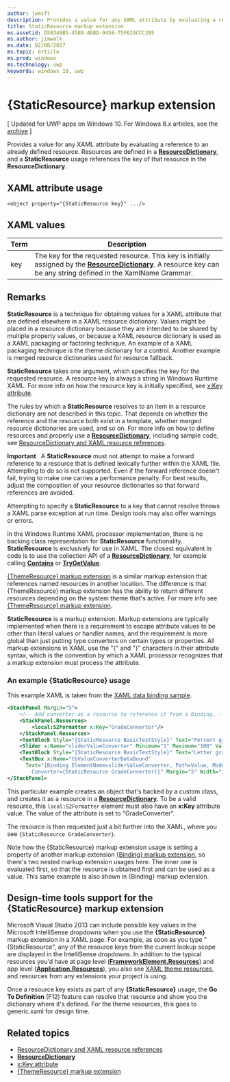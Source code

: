 ---author: jwmsftdescription: Provides a value for any XAML attribute by evaluating a reference to an already defined resource. Resources are defined in a ResourceDictionary, and a StaticResource usage references the key of that resource in the ResourceDictionary.title: StaticResource markup extensionms.assetid: D50349B5-4588-4EBD-9458-75F629CCC395ms.author: jimwalkms.date: 02/08/2017ms.topic: articlems.prod: windowsms.technology: uwpkeywords: windows 10, uwp---# {StaticResource} markup extension\[ Updated for UWP apps on Windows 10. For Windows 8.x articles, see the [archive](http://go.microsoft.com/fwlink/p/?linkid=619132) \]Provides a value for any XAML attribute by evaluating a reference to an already defined resource. Resources are defined in a [**ResourceDictionary**](https://msdn.microsoft.com/library/windows/apps/br208794), and a **StaticResource** usage references the key of that resource in the **ResourceDictionary**.## XAML attribute usage``` syntax<object property="{StaticResource key}" .../>```## XAML values| Term | Description ||------|-------------|| key | The key for the requested resource. This key is initially assigned by the [**ResourceDictionary**](https://msdn.microsoft.com/library/windows/apps/br208794). A resource key can be any string defined in the XamlName Grammar. |## Remarks**StaticResource** is a technique for obtaining values for a XAML attribute that are defined elsewhere in a XAML resource dictionary. Values might be placed in a resource dictionary because they are intended to be shared by multiple property values, or because a XAML resource dictionary is used as a XAML packaging or factoring technique. An example of a XAML packaging technique is the theme dictionary for a control. Another example is merged resource dictionaries used for resource fallback.**StaticResource** takes one argument, which specifies the key for the requested resource. A resource key is always a string in Windows Runtime XAML. For more info on how the resource key is initially specified, see [x:Key attribute](x-key-attribute.md).The rules by which a **StaticResource** resolves to an item in a resource dictionary are not described in this topic. That depends on whether the reference and the resource both exist in a template, whether merged resource dictionaries are used, and so on. For more info on how to define resources and properly use a [**ResourceDictionary**](https://msdn.microsoft.com/library/windows/apps/br208794), including sample code, see [ResourceDictionary and XAML resource references](https://msdn.microsoft.com/library/windows/apps/mt187273).**Important**  A **StaticResource** must not attempt to make a forward reference to a resource that is defined lexically further within the XAML file. Attempting to do so is not supported. Even if the forward reference doesn't fail, trying to make one carries a performance penalty. For best results, adjust the composition of your resource dictionaries so that forward references are avoided.Attempting to specify a **StaticResource** to a key that cannot resolve throws a XAML parse exception at run time. Design tools may also offer warnings or errors.In the Windows Runtime XAML processor implementation, there is no backing class representation for **StaticResource** functionality. **StaticResource** is exclusively for use in XAML. The closest equivalent in code is to use the collection API of a [**ResourceDictionary**](https://msdn.microsoft.com/library/windows/apps/br208794), for example calling [**Contains**](https://msdn.microsoft.com/library/windows/apps/jj635925) or [**TryGetValue**](https://msdn.microsoft.com/library/windows/apps/jj603139).[{ThemeResource} markup extension](themeresource-markup-extension.md) is a similar markup extension that references named resources in another location. The difference is that {ThemeResource} markup extension has the ability to return different resources depending on the system theme that's active. For more info see [{ThemeResource} markup extension](themeresource-markup-extension.md).**StaticResource** is a markup extension. Markup extensions are typically implemented when there is a requirement to escape attribute values to be other than literal values or handler names, and the requirement is more global than just putting type converters on certain types or properties. All markup extensions in XAML use the "\{" and "\}" characters in their attribute syntax, which is the convention by which a XAML processor recognizes that a markup extension must process the attribute.### An example {StaticResource} usageThis example XAML is taken from the [XAML data binding sample](http://go.microsoft.com/fwlink/p/?linkid=226854).```xml<StackPanel Margin="5">    <!-- Add converter as a resource to reference it from a Binding. -->     <StackPanel.Resources>        <local:S2Formatter x:Key="GradeConverter"/>    </StackPanel.Resources>    <TextBlock Style="{StaticResource BasicTextStyle}" Text="Percent grade:" Margin="5" />    <Slider x:Name="sliderValueConverter" Minimum="1" Maximum="100" Value="70" Margin="5"/>    <TextBlock Style="{StaticResource BasicTextStyle}" Text="Letter grade:" Margin="5"/>    <TextBox x:Name="tbValueConverterDataBound"      Text="{Binding ElementName=sliderValueConverter, Path=Value, Mode=OneWay,          Converter={StaticResource GradeConverter}}" Margin="5" Width="150"/> </StackPanel> ```This particular example creates an object that's backed by a custom class, and creates it as a resource in a [**ResourceDictionary**](https://msdn.microsoft.com/library/windows/apps/br208794). To be a valid resource, this `local:S2Formatter` element must also have an **x:Key** attribute value. The value of the attribute is set to "GradeConverter".The resource is then requested just a bit further into the XAML, where you see `{StaticResource GradeConverter}`.Note how the {StaticResource} markup extension usage is setting a property of another markup extension [{Binding} markup extension](binding-markup-extension.md), so there's two nested markup extension usages here. The inner one is evaluated first, so that the resource is obtained first and can be used as a value. This same example is also shown in {Binding} markup extension.## Design-time tools support for the **{StaticResource}** markup extensionMicrosoft Visual Studio 2013 can include possible key values in the Microsoft IntelliSense dropdowns when you use the **{StaticResource}** markup extension in a XAML page. For example, as soon as you type "{StaticResource", any of the resource keys from the current lookup scope are displayed in the IntelliSense dropdowns. In addition to the typical resources you'd have at page level ([**FrameworkElement.Resources**](https://msdn.microsoft.com/library/windows/apps/br208740)) and app level ([**Application.Resources**](https://msdn.microsoft.com/library/windows/apps/br242338)), you also see [XAML theme resources](https://msdn.microsoft.com/library/windows/apps/mt187274), and resources from any extensions your project is using.Once a resource key exists as part of any **{StaticResource}** usage, the **Go To Definition** (F12) feature can resolve that resource and show you the dictionary where it's defined. For the theme resources, this goes to generic.xaml for design time.## Related topics* [ResourceDictionary and XAML resource references](https://msdn.microsoft.com/library/windows/apps/mt187273)* [**ResourceDictionary**](https://msdn.microsoft.com/library/windows/apps/br208794)* [x:Key attribute](x-key-attribute.md)* [{ThemeResource} markup extension](themeresource-markup-extension.md)